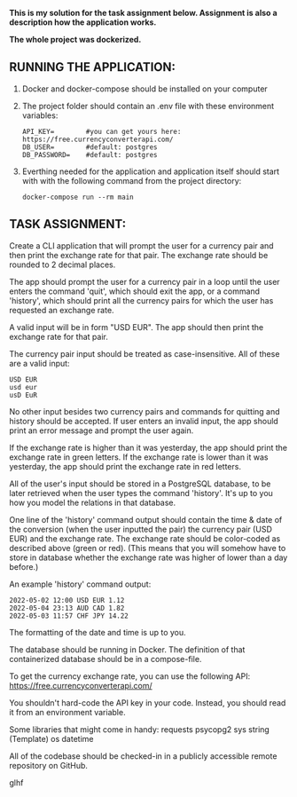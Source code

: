 **This is my solution for the task assignment below. Assignment is also a description how the application works.**

**The whole project was dockerized.**

## RUNNING THE APPLICATION:

1. Docker and docker-compose should be installed on your computer

2. The project folder should contain an .env file with these environment variables:
    ```
    API_KEY=        #you can get yours here: https://free.currencyconverterapi.com/
    DB_USER=        #default: postgres
    DB_PASSWORD=    #default: postgres
    ```
3. Everthing needed for the application and application itself should start with with the following command from the project directory: 
    ```
    docker-compose run --rm main
    ```
    
## TASK ASSIGNMENT:

Create a CLI application that will prompt the user for a currency pair 
and then print the exchange rate for that pair.
The exchange rate should be rounded to 2 decimal places.

The app should prompt the user for a currency pair in a loop until the user
enters the command 'quit', which should exit the app, or a command 'history', 
which should print all the currency pairs for which the user has requested an exchange rate.

A valid input will be in form "USD EUR". The app should then print the 
exchange rate for that pair.

The currency pair input should be treated as case-insensitive. All of these are a valid input:
```
USD EUR
usd eur
usD EuR
```
No other input besides two currency pairs and commands for quitting and history should be accepted.
If user enters an invalid input, the app should print an error message and prompt the user again.

If the exchange rate is higher than it was yesterday, the app should print the exchange rate in green letters.
If the exchange rate is lower than it was yesterday, the app should print the exchange rate in red letters.

All of the user's input should be stored in a PostgreSQL database, to be later retrieved
when the user types the command 'history'. It's up to you how you model the relations in that database.

One line of the 'history' command output should contain the time & date of the conversion (when the user inputted the pair)
the currency pair (USD EUR) and the exchange rate. The exchange rate should be color-coded as described above (green or red).
(This means that you will somehow have to store in database whether the exchange rate was higher of lower than a day before.)

An example 'history' command output:
```
2022-05-02 12:00 USD EUR 1.12
2022-05-04 23:13 AUD CAD 1.82
2022-05-03 11:57 CHF JPY 14.22
```
The formatting of the date and time is up to you.

The database should be running in Docker. The definition of that containerized database should be
in a compose-file. 

To get the currency exchange rate, you can use the following API:
    https://free.currencyconverterapi.com/

You shouldn't hard-code the API key in your code. Instead, you should read it from an environment variable.

Some libraries that might come in handy:
    requests
    psycopg2
    sys
    string (Template)
    os
    datetime

All of the codebase should be checked-in in a publicly accessible remote repository on GitHub.

glhf
